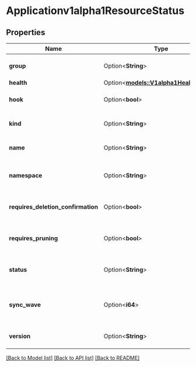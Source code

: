 # Applicationv1alpha1ResourceStatus

## Properties

Name | Type | Description | Notes
------------ | ------------- | ------------- | -------------
**group** | Option<**String**> | Group represents the API group of the resource (e.g., \"apps\" for Deployments). | [optional]
**health** | Option<[**models::V1alpha1HealthStatus**](v1alpha1HealthStatus.md)> |  | [optional]
**hook** | Option<**bool**> | Hook is true if the resource is used as a lifecycle hook in an Argo CD application. | [optional]
**kind** | Option<**String**> | Kind specifies the type of the resource (e.g., \"Deployment\", \"Service\"). | [optional]
**name** | Option<**String**> | Name is the unique name of the resource within the namespace. | [optional]
**namespace** | Option<**String**> | Namespace defines the Kubernetes namespace where the resource is located. | [optional]
**requires_deletion_confirmation** | Option<**bool**> | RequiresDeletionConfirmation is true if the resource requires explicit user confirmation before deletion. | [optional]
**requires_pruning** | Option<**bool**> | RequiresPruning is true if the resource needs to be pruned (deleted) as part of synchronization. | [optional]
**status** | Option<**String**> | Status represents the synchronization state of the resource (e.g., Synced, OutOfSync). | [optional]
**sync_wave** | Option<**i64**> | SyncWave determines the order in which resources are applied during a sync operation. Lower values are applied first. | [optional]
**version** | Option<**String**> | Version indicates the API version of the resource (e.g., \"v1\", \"v1beta1\"). | [optional]

[[Back to Model list]](../README.md#documentation-for-models) [[Back to API list]](../README.md#documentation-for-api-endpoints) [[Back to README]](../README.md)


